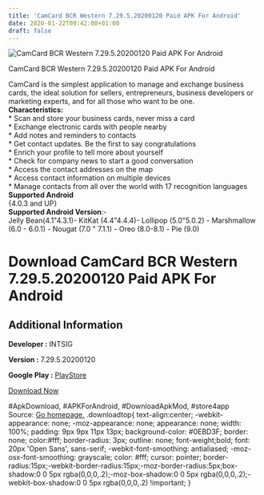 ```yaml
---
title: 'CamCard BCR Western 7.29.5.20200120 Paid APK For Android'
date: 2020-01-22T09:42:00+01:00
draft: false
---
```


![CamCard BCR Western 7.29.5.20200120 Paid APK For Android](https://i2.wp.com/apkhome.net/wp-content/uploads/2020/01/CamCard-BCR-Western-7.29.5.20200120-Paid.png "CamCard BCR Western 7.29.5.20200120 Paid APK For Android")

  

CamCard BCR Western 7.29.5.20200120 Paid APK For Android

CamCard is the simplest application to manage and exchange business cards, the ideal solution for sellers, entrepreneurs, business developers or marketing experts, and for all those who want to be one.  
**Characteristics:**  
\* Scan and store your business cards, never miss a card  
\* Exchange electronic cards with people nearby  
\* Add notes and reminders to contacts  
\* Get contact updates. Be the first to say congratulations  
\* Enrich your profile to tell more about yourself  
\* Check for company news to start a good conversation  
\* Access the contact addresses on the map  
\* Access contact information on multiple devices  
\* Manage contacts from all over the world with 17 recognition languages  
**Supported Android**  
{4.0.3 and UP}  
**Supported Android Version**:-  
Jelly Bean(4.1"4.3.1)- KitKat (4.4"4.4.4)- Lollipop (5.0"5.0.2) - Marshmallow (6.0 - 6.0.1) - Nougat (7.0 " 7.1.1) - Oreo (8.0-8.1) - Pie (9.0)

Download CamCard BCR Western 7.29.5.20200120 Paid APK For Android
=================================================================

Additional Information
----------------------

**Developer :** INTSIG

**Version :** 7.29.5.20200120

**Google Play :** [PlayStore](https://play.google.com/store/apps/details?id=com.intsig.BCRLatam)

  

[Download Now](https://store4app.co/post/camcard-bcr-western-7-29-5-20200120-paid-apk-for-android_1579676427)

  
#ApkDownload, #APKForAndroid, #DownloadApkMod, #store4app  
Source: [Go homepage.](https://store4app.co/post/camcard-bcr-western-7-29-5-20200120-paid-apk-for-android_1579676427) .downloadtop{ text-align:center; -webkit-appearance: none; -moz-appearance: none; appearance: none; width: 100%; padding: 9px 9px 11px 13px; background-color: #0EBD3F; border: none; color:#fff; border-radius: 3px; outline: none; font-weight;bold; font: 20px 'Open Sans', sans-serif; -webkit-font-smoothing: antialiased; -moz-osx-font-smoothing: grayscale; color: #fff; cursor: pointer; border-radius:15px;-webkit-border-radius:15px;-moz-border-radius:5px;box-shadow:0 0 5px rgba(0,0,0,.2);-moz-box-shadow:0 0 5px rgba(0,0,0,.2);-webkit-box-shadow:0 0 5px rgba(0,0,0,.2) !important; }